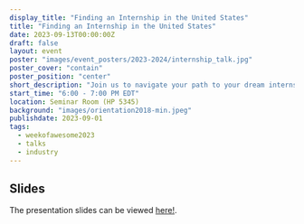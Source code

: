 ```yaml
---
display_title: "Finding an Internship in the United States"
title: "Finding an Internship in the United States"
date: 2023-09-13T00:00:00Z
draft: false
layout: event
poster: "images/event_posters/2023-2024/internship_talk.jpg"
poster_cover: "contain"
poster_position: "center"
short_description: "Join us to navigate your path to your dream internship."
start_time: "6:00 - 7:00 PM EDT"
location: Seminar Room (HP 5345)
background: "images/orientation2018-min.jpeg"
publishdate: 2023-09-01
tags:
  - weekofawesome2023
  - talks  
  - industry
---
```

## Slides
The presentation slides can be viewed [here!](/pdfs/2023-2024/Internship-Presentation.pdf).
